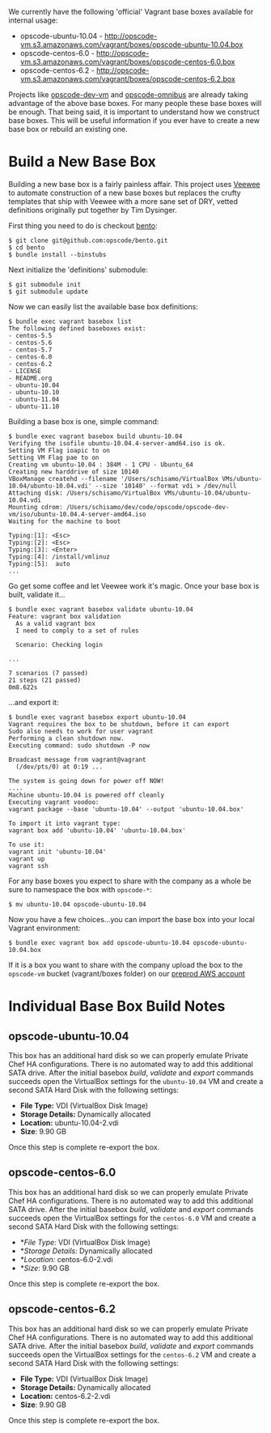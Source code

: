 We currently have the following 'official' Vagrant base boxes available for internal
usage:

* opscode-ubuntu-10.04 - http://opscode-vm.s3.amazonaws.com/vagrant/boxes/opscode-ubuntu-10.04.box
* opscode-centos-6.0 - http://opscode-vm.s3.amazonaws.com/vagrant/boxes/opscode-centos-6.0.box
* opscode-centos-6.2 - http://opscode-vm.s3.amazonaws.com/vagrant/boxes/opscode-centos-6.2.box

Projects like [opscode-dev-vm](https://github.com/opscode/opscode-dev-vm) and
[opscode-omnibus](https://github.com/opscode/opscode-omnibus) are already taking
advantage of the above base boxes.  For many people these base boxes will be enough.
That being said, it is important to understand how we construct base boxes.  This
will be useful information if you ever have to create a new base box or rebuild
an existing one.

# Build a New Base Box

Building a new base box is a fairly painless affair.  This project uses
[Veewee](https://github.com/jedi4ever/veewee) to automate construction of a new
base boxes but replaces the crufty templates that ship with Veewee with a more
sane set of DRY, vetted definitions originally put together by Tim Dysinger.

First thing you need to do is checkout [bento](https://github.com/opscode/bento):

    $ git clone git@github.com:opscode/bento.git
    $ cd bento
    $ bundle install --binstubs

Next initialize the 'definitions' submodule:

    $ git submodule init
    $ git submodule update

Now we can easily list the available base box definitions:

    $ bundle exec vagrant basebox list
    The following defined baseboxes exist:
    - centos-5.5
    - centos-5.6
    - centos-5.7
    - centos-6.0
    - centos-6.2
    - LICENSE
    - README.org
    - ubuntu-10.04
    - ubuntu-10.10
    - ubuntu-11.04
    - ubuntu-11.10

Building a base box is one, simple command:

    $ bundle exec vagrant basebox build ubuntu-10.04
    Verifying the isofile ubuntu-10.04.4-server-amd64.iso is ok.
    Setting VM Flag ioapic to on
    Setting VM Flag pae to on
    Creating vm ubuntu-10.04 : 384M - 1 CPU - Ubuntu_64
    Creating new harddrive of size 10140
    VBoxManage createhd --filename '/Users/schisamo/VirtualBox VMs/ubuntu-10.04/ubuntu-10.04.vdi' --size '10140' --format vdi > /dev/null
    Attaching disk: /Users/schisamo/VirtualBox VMs/ubuntu-10.04/ubuntu-10.04.vdi
    Mounting cdrom: /Users/schisamo/dev/code/opscode/opscode-dev-vm/iso/ubuntu-10.04.4-server-amd64.iso
    Waiting for the machine to boot

    Typing:[1]: <Esc>
    Typing:[2]: <Esc>
    Typing:[3]: <Enter>
    Typing:[4]: /install/vmlinuz
    Typing:[5]:  auto
    ...

Go get some coffee and let Veewee work it's magic.  Once your base box is built, validate it...

    $ bundle exec vagrant basebox validate ubuntu-10.04
    Feature: vagrant box validation
      As a valid vagrant box
      I need to comply to a set of rules

      Scenario: Checking login

    ...

    7 scenarios (7 passed)
    21 steps (21 passed)
    0m8.622s

...and export it:


    $ bundle exec vagrant basebox export ubuntu-10.04
    Vagrant requires the box to be shutdown, before it can export
    Sudo also needs to work for user vagrant
    Performing a clean shutdown now.
    Executing command: sudo shutdown -P now

    Broadcast message from vagrant@vagrant
      (/dev/pts/0) at 0:19 ...

    The system is going down for power off NOW!
    ....
    Machine ubuntu-10.04 is powered off cleanly
    Executing vagrant voodoo:
    vagrant package --base 'ubuntu-10.04' --output 'ubuntu-10.04.box'

    To import it into vagrant type:
    vagrant box add 'ubuntu-10.04' 'ubuntu-10.04.box'

    To use it:
    vagrant init 'ubuntu-10.04'
    vagrant up
    vagrant ssh

For any base boxes you expect to share with the company as a whole be sure to
namespace the box with `opscode-*`:

    $ mv ubuntu-10.04 opscode-ubuntu-10.04

Now you have a few choices...you can import the base box into your local Vagrant
environment:

    $ bundle exec vagrant box add opscode-ubuntu-10.04 opscode-ubuntu-10.04.box

If it is a box you want to share with the company upload the box to the `opscode-vm`
bucket (vagrant/boxes folder) on our [preprod AWS account](https://wiki.corp.opscode.com/display/CORP/Summary+of+AWS+Accounts#SummaryofAWSAccounts-%22rspreprod%22)

# Individual Base Box Build Notes

## opscode-ubuntu-10.04

This box has an additional hard disk so we can properly emulate Private Chef HA
configurations.  There is no automated way to add this additional SATA drive.
After the initial basebox *build*, *validate* and *export* commands succeeds
open the VirtualBox settings for the `ubuntu-10.04` VM and create a second SATA
Hard Disk with the following settings:

* **File Type:** VDI (VirtualBox Disk Image)
* **Storage Details:** Dynamically allocated
* **Location:** ubuntu-10.04-2.vdi
* **Size**: 9.90 GB

Once this step is complete re-export the box.

## opscode-centos-6.0

This box has an additional hard disk so we can properly emulate Private Chef HA
configurations.  There is no automated way to add this additional SATA drive.
After the initial basebox *build*, *validate* and *export* commands succeeds
open the VirtualBox settings for the `centos-6.0` VM and create a second SATA
Hard Disk with the following settings:

* **File Type:* VDI (VirtualBox Disk Image)
* **Storage Details:* Dynamically allocated
* **Location:* centos-6.0-2.vdi
* **Size*: 9.90 GB

Once this step is complete re-export the box.

## opscode-centos-6.2

This box has an additional hard disk so we can properly emulate Private Chef HA
configurations.  There is no automated way to add this additional SATA drive.
After the initial basebox *build*, *validate* and *export* commands succeeds
open the VirtualBox settings for the `centos-6.2` VM and create a second SATA
Hard Disk with the following settings:

* **File Type:** VDI (VirtualBox Disk Image)
* **Storage Details:** Dynamically allocated
* **Location:** centos-6.2-2.vdi
* **Size**: 9.90 GB

Once this step is complete re-export the box.
